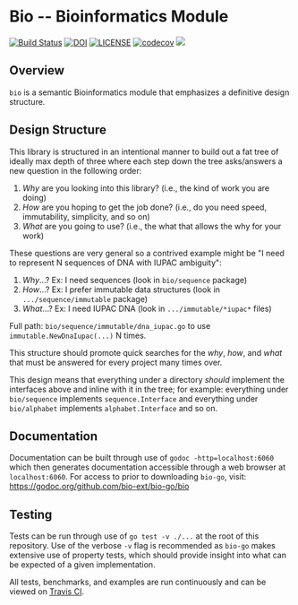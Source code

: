 # Bio -- Bioinformatics Module

[![Build Status](https://travis-ci.org/bio-ext/bio-go.svg?branch=master)](https://travis-ci.org/bio-ext/bio-go)
[![DOI](https://zenodo.org/badge/180650332.svg)](https://zenodo.org/badge/latestdoi/180650332)
[![LICENSE](https://img.shields.io/github/license/bio-ext/bio-go)](LICENSE)
[![codecov](https://codecov.io/gh/bio-ext/bio-go/branch/master/graph/badge.svg)](https://codecov.io/gh/bio-ext/bio-go)
[![](https://goreportcard.com/badge/github.com/bio-ext/bio-go)](https://goreportcard.com/report/github.com/bio-ext/bio-go)

## Overview

`bio` is a semantic Bioinformatics module that emphasizes a definitive design structure.

## Design Structure

This library is structured in an intentional manner to build out a fat tree of ideally max depth of three where each step down the tree asks/answers a new question in the following order:

1. _Why_ are you looking into this library? (i.e., the kind of work you are doing)
2. _How_ are you hoping to get the job done? (i.e., do you need speed, immutability, simplicity, and so on)
3. _What_ are you going to use? (i.e., the what that allows the why for your work)

These questions are very general so a contrived example might be "I need to represent N sequences of DNA with IUPAC ambiguity":

1. _Why_...? Ex: I need sequences (look in `bio/sequence` package)
2. _How_...? Ex: I prefer immutable data structures (look in `.../sequence/immutable` package)
3. _What_...? Ex: I need IUPAC DNA (look in `.../immutable/*iupac*` files)

Full path: `bio/sequence/immutable/dna_iupac.go` to use `immutable.NewDnaIupac(...)` N times.

This structure should promote quick searches for the _why_, _how_, and _what_ that must be answered for every project many times over.

This design means that everything under a directory _should_ implement the interfaces above and inline with it in the tree; for example: everything under `bio/sequence` implements `sequence.Interface` and everything under `bio/alphabet` implements `alphabet.Interface` and so on.

## Documentation

Documentation can be built through use of `godoc -http=localhost:6060` which then generates documentation accessible through a web browser at `localhost:6060`. For access to  prior to downloading `bio-go`, visit: <https://godoc.org/github.com/bio-ext/bio-go/bio>

## Testing

Tests can be run through use of `go test -v ./...` at the root of this repository. Use of the verbose `-v` flag is recommended as `bio-go` makes extensive use of property tests, which should provide insight into what can be expected of a given implementation.

All tests, benchmarks, and examples are run continuously and can be viewed on [Travis CI](https://travis-ci.org/bio-ext/bio-go).
